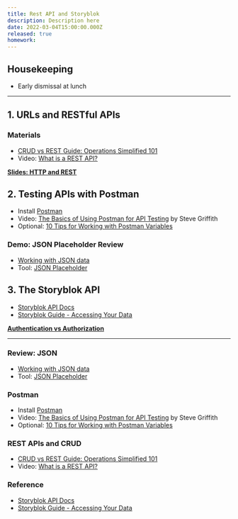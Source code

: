 ```yaml
---
title: Rest API and Storyblok
description: Description here
date: 2022-03-04T15:00:00.000Z
released: true
homework: 
---
```


## Housekeeping
- Early dismissal at lunch

---

## 1. URLs and RESTful APIs
### Materials
- [CRUD vs REST Guide: Operations Simplified 101](https://hevodata.com/learn/crud-vs-rest/)
- Video: [What is a REST API?](https://www.youtube.com/watch?v=lsMQRaeKNDk)

**[Slides: HTTP and REST](https://sait-wbdv.github.io/slides/w22/cpnt262/http-rest.html)**

## 2. Testing APIs with Postman
- Install [Postman](https://www.postman.com/downloads/)
- Video: [The Basics of Using Postman for API Testing](https://youtu.be/t5n07Ybz7yI) by Steve Griffith
- Optional: [10 Tips for Working with Postman Variables](https://blog.postman.com/10-tips-for-working-with-postman-variables/)

### Demo: JSON Placeholder Review
- [Working with JSON data](https://developer.mozilla.org/en-US/docs/Learn/JavaScript/Objects/JSON)
- Tool: [JSON Placeholder](https://jsonplaceholder.typicode.com/)

## 3. The Storyblok API
- [Storyblok API Docs](https://www.storyblok.com/docs/api/content-delivery)
- [Storyblok Guide - Accessing Your Data](https://www.storyblok.com/docs/guide/essentials/accessing-data)

**[Authentication vs Authorization](https://sait-wbdv.github.io/slides/w22/cpnt262/authentication-authorization.html)**

---

<home-work :home-work="homework">

### Review: JSON
- [Working with JSON data](https://developer.mozilla.org/en-US/docs/Learn/JavaScript/Objects/JSON)
- Tool: [JSON Placeholder](https://jsonplaceholder.typicode.com/)

### Postman
- Install [Postman](https://www.postman.com/downloads/)
- Video: [The Basics of Using Postman for API Testing](https://youtu.be/t5n07Ybz7yI) by Steve Griffith
- Optional: [10 Tips for Working with Postman Variables](https://blog.postman.com/10-tips-for-working-with-postman-variables/)

### REST APIs and CRUD
- [CRUD vs REST Guide: Operations Simplified 101](https://hevodata.com/learn/crud-vs-rest/)
- Video: [What is a REST API?](https://www.youtube.com/watch?v=lsMQRaeKNDk)

### Reference
- [Storyblok API Docs](https://www.storyblok.com/docs/api/content-delivery)
- [Storyblok Guide - Accessing Your Data](https://www.storyblok.com/docs/guide/essentials/accessing-data)

</home-work>
